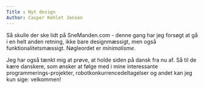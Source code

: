 ```yaml
---
Title : Nyt design
Author: Casper Kehlet Jensen
---
```


Så skulle der ske lidt på SneManden.com - denne gang har jeg forsøgt at gå i en helt anden retning, ikke bare designmæssigt, men også funktionalitetsmæssigt. Nøgleordet er *minimalisme*.

Jeg har også tænkt mig at prøve, at holde siden på dansk fra nu af. Så til de kære danskere, som ønsker at følge med i mine interessante programmerings-projekter, robotkonkurrencedeltagelser og andet kan jeg kun sige: velkommen!